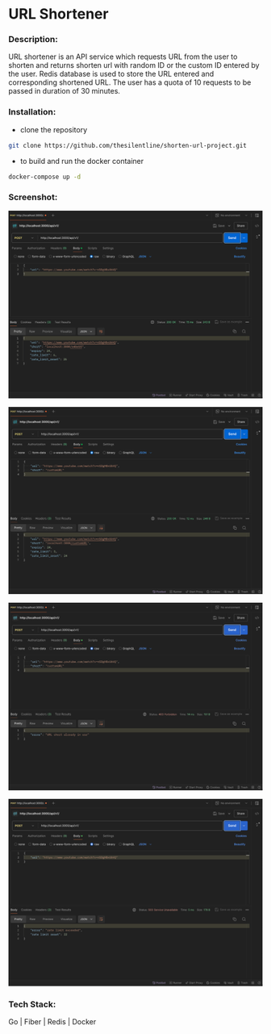 # URL Shortener

### Description:

URL shortener is an API service which requests URL from the user to shorten and returns shorten url with random ID or the custom ID entered by the user. Redis database is used to store the URL entered and corresponding shortened URL. The user has a quota of 10 requests to be passed in duration of 30 minutes. 

### Installation:

- clone the repository

```bash
git clone https://github.com/thesilentline/shorten-url-project.git
```

- to build and run the docker container

```bash
docker-compose up -d 
```

### Screenshot:

![image.png](Screenshot/3c8957b5-1414-41b2-b691-bf069924832a.png)

![image.png](Screenshot/b34c841f-8934-4d80-9a44-c346c905b978.png)

![image.png](Screenshot/image.png)

![image.png](Screenshot/image-last.png)

### Tech Stack:

Go | Fiber | Redis | Docker
